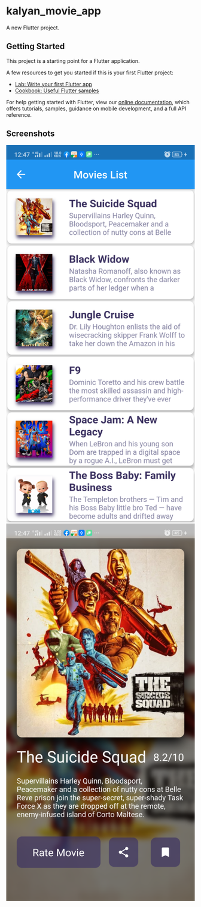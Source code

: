 # kalyan_movie_app

A new Flutter project.

## Getting Started

This project is a starting point for a Flutter application.

A few resources to get you started if this is your first Flutter project:

- [Lab: Write your first Flutter app](https://flutter.dev/docs/get-started/codelab)
- [Cookbook: Useful Flutter samples](https://flutter.dev/docs/cookbook)

For help getting started with Flutter, view our
[online documentation](https://flutter.dev/docs), which offers tutorials,
samples, guidance on mobile development, and a full API reference.


## Screenshots

![Kalyan__1](https://github.com/Kalyanb447-github/kalyan_movie_app/blob/main/screenshots/1.png)
![Kalyan__1](https://github.com/Kalyanb447-github/kalyan_movie_app/blob/main/screenshots/2.png)
